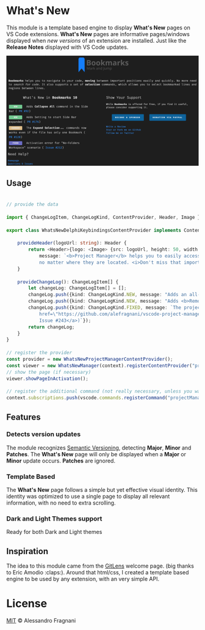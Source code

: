 # What's New

This module is a template based engine to display **What's New** pages on VS Code extensions. **What's New** pages are informative pages/windows displayed when _new versions_ of an extension are installed. Just like the **Release Notes** displayed with VS Code updates.

![whats-new-bookmarks](images/whats-new-bookmarks.png)

## Usage

```ts

// provide the data

import { ChangeLogItem, ChangeLogKind, ContentProvider, Header, Image } from "../../vscode-whats-new/src/ContentProvider";

export class WhatsNewDelphiKeybindingsContentProvider implements ContentProvider {

    provideHeader(logoUrl: string): Header {
        return <Header>{logo: <Image> {src: logoUrl, height: 50, width: 50}, 
            message: `<b>Project Manager</b> helps you to easily access your <b>projects</b>,
            no matter where they are located. <i>Don't miss that important projects anymore</i>.`};
    }

    provideChangeLog(): ChangeLogItem[] {
        let changeLog: ChangeLogItem[] = [];
        changeLog.push({kind: ChangeLogKind.NEW, message: "Adds an all-new Project Manager <b>Side Bar</b>"});
        changeLog.push({kind: ChangeLogKind.NEW, message: "Adds <b>Remote Development</b> support"});
        changeLog.push({kind: ChangeLogKind.FIXED, message: `The projects in the <b>Side Bar</b> should not be sorted case-sensitive (<a title=\"Open Issue #243\" 
            href=\"https://github.com/alefragnani/vscode-project-manager/issues/243\">
            Issue #243</a>)`});
        return changeLog;
    }
}

// register the provider
const provider = new WhatsNewProjectManagerContentProvider();
const viewer = new WhatsNewManager(context).registerContentProvider("project-manager", provider);
// show the page (if necessary)
viewer.showPageInActivation();

// register the additional command (not really necessary, unless you want a command registered in your extension)
context.subscriptions.push(vscode.commands.registerCommand("projectManager.whatsNew", () => viewer.showPage()));
```
## Features

### Detects version updates

The module recognizes [Semantic Versioning](https://www.semver.org), detecting **Major**, **Minor** and **Patches**. The **What's New** page will only be displayed when a **Major** or **Minor** update occurs. **Patches** are ignored.

### Template Based

The **What's New** page follows a simple but yet effective visual identity. This identity was optimized to use a single page to display all relevant information, with no need to extra scrolling. 

### Dark and Light Themes support

Ready for both Dark and Light themes

## Inspiration

The idea to this module came from the [GitLens](https://marketplace.visualstudio.com/items?itemName=eamodio.gitlens) welcome page. (big thanks to Eric Amodio :claps:). Around that html/css, I created a template based engine to be used by any extension, with an very simple API.

# License

[MIT](LICENSE.md) &copy; Alessandro Fragnani